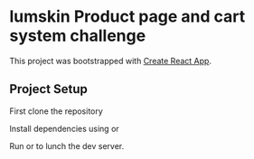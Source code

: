 # lumskin Product page and cart system challenge

This project was bootstrapped with [Create React App](https://github.com/facebook/create-react-app).

## Project Setup

First clone the repository

Install dependencies using <npm install> or <yarn add>

Run <yarn start> or <npm start> to lunch the dev server.